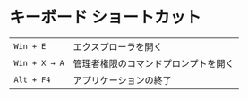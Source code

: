 # キーボード ショートカット

<style>
.md-content table thead {
  display: none;
}
.md-typeset .md-typeset__table {
  width: 100%;
}
.md-typeset code {
  font-size: 14px;
  font-weight: bold;
}
</style>

| | |
|-|-|
| `Win + E`     | エクスプローラを開く |
| `Win + X → A` | 管理者権限のコマンドプロンプトを開く |
| `Alt + F4` | アプリケーションの終了 |
